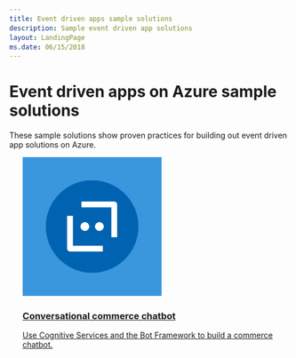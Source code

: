 ```yaml
---
title: Event driven apps sample solutions
description: Sample event driven app solutions
layout: LandingPage
ms.date: 06/15/2018
---
```

# Event driven apps on Azure sample solutions

These sample solutions show proven practices for building out event driven app solutions on Azure.

<ul class="panelContent">
<li style="display: flex; flex-direction: column;">
    <a href="./intelligent-apps-image-processing.md" style="display: flex; flex-direction: column; flex: 1 0 auto;">
        <div class="cardSize" style="flex: 1 0 auto; display: flex;">
            <div class="cardPadding" style="display: flex;">
                <div class="card">
                    <div class="cardImageOuter">
                        <div class="cardImage">
                            <img src="./media/bot-service.svg" height="250px" />
                        </div>
                    </div>
                    <div class="cardText">
                        <h3>Conversational commerce chatbot</h3>
                        <p>Use Cognitive Services and the Bot Framework to build a commerce chatbot.</p>
                    </div>
                </div>
            </div>
        </div>
    </a>
</li>
</ul>
